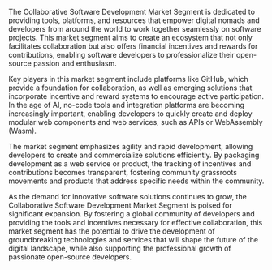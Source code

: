 The Collaborative Software Development Market Segment is dedicated to providing tools, platforms, and resources that empower digital nomads and developers from around the world to work together seamlessly on software projects. This market segment aims to create an ecosystem that not only facilitates collaboration but also offers financial incentives and rewards for contributions, enabling software developers to professionalize their open-source passion and enthusiasm.

Key players in this market segment include platforms like GitHub, which provide a foundation for collaboration, as well as emerging solutions that incorporate incentive and reward systems to encourage active participation. In the age of AI, no-code tools and integration platforms are becoming increasingly important, enabling developers to quickly create and deploy modular web components and web services, such as APIs or WebAssembly (Wasm).

The market segment emphasizes agility and rapid development, allowing developers to create and commercialize solutions efficiently. By packaging development as a web service or product, the tracking of incentives and contributions becomes transparent, fostering community grassroots movements and products that address specific needs within the community.

As the demand for innovative software solutions continues to grow, the Collaborative Software Development Market Segment is poised for significant expansion. By fostering a global community of developers and providing the tools and incentives necessary for effective collaboration, this market segment has the potential to drive the development of groundbreaking technologies and services that will shape the future of the digital landscape, while also supporting the professional growth of passionate open-source developers.



